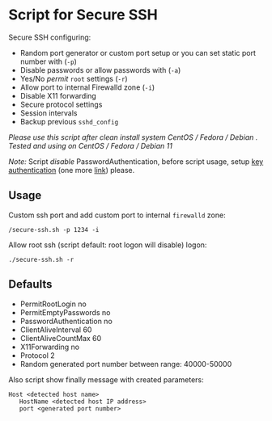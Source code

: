 # Script for Secure SSH

Secure SSH configuring:

* Random port generator or custom port setup or you can set static port number with (`-p`)
* Disable passwords or allow passwords with (`-a`)
* Yes/No *permit* `root` settings (`-r`)
* Allow port to internal Firewalld zone (`-i`)
* Disable X11 forwarding
* Secure protocol settings
* Session intervals
* Backup previous `sshd_config`

*Please use this script after clean install system CentOS / Fedora / Debian . Tested and using on CentOS / Fedora / Debian 11*

*Note:* Script *disable* PasswordAuthentication, before script usage, setup [key authentication](https://sys-adm.in/systadm/nix/454-connect-remote-server-with-rsa-key.html) (one more [link](https://www.ibm.com/docs/en/sia?topic=kbaula-enabling-rsa-key-based-authentication-unix-linux-operating-systems-2)) please.

## Usage

Custom ssh port and add custom port to internal `firewalld` zone:

```
/secure-ssh.sh -p 1234 -i
```

Allow root ssh (script default: root logon will disable) logon:

```
./secure-ssh.sh -r
```

## Defaults

* PermitRootLogin no
* PermitEmptyPasswords no
* PasswordAuthentication no
* ClientAliveInterval 60
* ClientAliveCountMax 60
* X11Forwarding no
* Protocol 2
* Random generated port number between range: 40000-50000

Also script show finally message with created parameters:

```
Host <detected host name>
   HostName <detected host IP address>
   port <generated port number>
```
